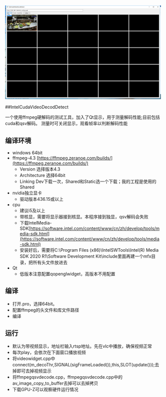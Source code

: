 ![IntelCudaVideoDecodDetect](run.png)

##IntelCudaVideoDecodDetect

一个使用ffmpeg硬解码的测试工具，加入了Qt显示，用于测量解码性能;目前包括cuda和qsv解码。
测量时可关闭显示，观看帧率以判断解码性能

## 编译环境

* windows 64bit
* ffmpeg-4.3 [https://ffmpeg.zeranoe.com/builds/](https://ffmpeg.zeranoe.com/builds/)
  * Version 选择版本4.3
  * Architecture 选择64bit
  * Linking Dev下载一次，Shared和Static选一个下载；我的工程是使用的Shared
* nvidia独立显卡
  * 驱动版本436.15或以上
* cpu
  * 建议i5及以上
  * 带核显，需要将显示器接到核显。本程序接到独显，qsv解码会失败
  * 下载IntelMedia-SDK[https://software.intel.com/content/www/cn/zh/develop/tools/media-sdk.html](https://software.intel.com/content/www/cn/zh/develop/tools/media-sdk.html)
  * 安装好后，需要将C:\Program Files (x86)\IntelSWTools\Intel(R) Media SDK 2020 R1\Software Development Kit\include里面再建一个mfx目录，把所有头文件放进去
* Qt
  * 低版本注意配置qopenglwidget，高版本不用配置

## 编译

* 打开.pro，选择64bit。
* 配置ffmpeg的头文件和库文件路径
* 编译

## 运行

* 默认为带视频显示，地址栏输入rtsp地址。先在vlc中播放，确保视频正常
* 每次play，会依次在下面窗口播放视频
* 将videowidget.cpp中connect(m_decoThr,SIGNAL(sigFrameLoaded()),this,SLOT(update()));去掉即可去掉视频显示
* 将ffmpegqsvdecode.cpp，ffmpegqsvdecode.cpp中的av_image_copy_to_buffer去掉可以去掉拷贝
* 下载GPU-Z可以观察硬件运行情况